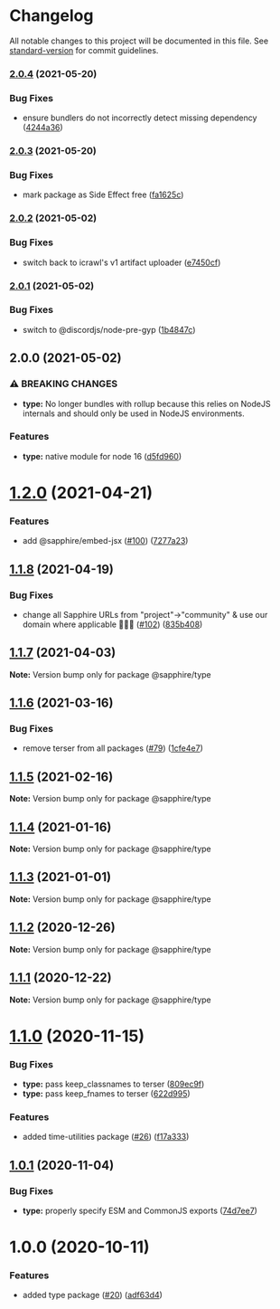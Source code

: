 # Changelog

All notable changes to this project will be documented in this file. See [standard-version](https://github.com/conventional-changelog/standard-version) for commit guidelines.

### [2.0.4](https://github.com/sapphiredev/utilities/compare/v2.0.3...v2.0.4) (2021-05-20)


### Bug Fixes

* ensure bundlers do not incorrectly detect missing dependency ([4244a36](https://github.com/sapphiredev/utilities/commit/4244a3608f86bb7f99c1cbff04741794f035e187))

### [2.0.3](https://github.com/sapphiredev/utilities/compare/v2.0.2...v2.0.3) (2021-05-20)


### Bug Fixes

* mark package as Side Effect free ([fa1625c](https://github.com/sapphiredev/utilities/commit/fa1625c1957fc182e7597499c7573d843ab11652))

### [2.0.2](https://github.com/sapphiredev/utilities/compare/v2.0.1...v2.0.2) (2021-05-02)


### Bug Fixes

* switch back to icrawl's v1 artifact uploader ([e7450cf](https://github.com/sapphiredev/utilities/commit/e7450cfbd887e37597e840aa3bd1e919f9fa8a58))

### [2.0.1](https://github.com/sapphiredev/utilities/compare/v2.0.0...v2.0.1) (2021-05-02)


### Bug Fixes

* switch to @discordjs/node-pre-gyp ([1b4847c](https://github.com/sapphiredev/utilities/commit/1b4847c5bae9c20f78ba34e3be3edb067dafd4dc))

## 2.0.0 (2021-05-02)


### ⚠ BREAKING CHANGES

* **type:** No longer bundles with rollup because this relies on NodeJS internals and should
only be used in NodeJS environments.

### Features

* **type:** native module for node 16 ([d5fd960](https://github.com/sapphiredev/utilities/commit/d5fd9607f6e951d712d9dbf3160bd78dd57fdf82))

# [1.2.0](https://github.com/sapphiredev/utilities/compare/@sapphire/type@1.1.8...@sapphire/type@1.2.0) (2021-04-21)

### Features

-   add @sapphire/embed-jsx ([#100](https://github.com/sapphiredev/es/issues/100)) ([7277a23](https://github.com/sapphi/sapphiredev/it/7277a236015236ed8e81b7882875410facc4ce17))

## [1.1.8](https://github.com/sapphiredev/es/compare/@sapphire/type@1.1.7...@sapphire/type@1.1.8) (2021-04-19)

### Bug Fixes

-   change all Sapphire URLs from "project"->"community" & use our domain where applicable 👨‍🌾🚜 ([#102](https://github.com/sapphiredev/es/issues/102)) ([835b408](https://github.com/sapphi/sapphiredev/it/835b408e8e57130c3787aca2e32613346ff23e4d))

## [1.1.7](https://github.com/sapphiredev/es/compare/@sapphire/type@1.1.6...@sapphire/type@1.1.7) (2021-04-03)

**Note:** Version bump only for package @sapphire/type

## [1.1.6](https://github.com/sapphiredev/es/compare/@sapphire/type@1.1.5...@sapphire/type@1.1.6) (2021-03-16)

### Bug Fixes

-   remove terser from all packages ([#79](https://github.com/sapphiredev/es/issues/79)) ([1cfe4e7](https://github.com/sapphi/sapphiredev/it/1cfe4e7c804e62c142495686d2b83b81d0026c02))

## [1.1.5](https://github.com/sapphiredev/es/compare/@sapphire/type@1.1.4...@sapphire/type@1.1.5) (2021-02-16)

**Note:** Version bump only for package @sapphire/type

## [1.1.4](https://github.com/sapphiredev/es/compare/@sapphire/type@1.1.3...@sapphire/type@1.1.4) (2021-01-16)

**Note:** Version bump only for package @sapphire/type

## [1.1.3](https://github.com/sapphiredev/es/compare/@sapphire/type@1.1.2...@sapphire/type@1.1.3) (2021-01-01)

**Note:** Version bump only for package @sapphire/type

## [1.1.2](https://github.com/sapphiredev/es/compare/@sapphire/type@1.1.1...@sapphire/type@1.1.2) (2020-12-26)

**Note:** Version bump only for package @sapphire/type

## [1.1.1](https://github.com/sapphiredev/es/compare/@sapphire/type@1.1.0...@sapphire/type@1.1.1) (2020-12-22)

**Note:** Version bump only for package @sapphire/type

# [1.1.0](https://github.com/sapphiredev/es/compare/@sapphire/type@1.0.1...@sapphire/type@1.1.0) (2020-11-15)

### Bug Fixes

-   **type:** pass keep_classnames to terser ([809ec9f](https://github.com/sapphiredev/es/commit/809ec9fe7230ac43f208bd434e06fc9abb352206))
-   **type:** pass keep_fnames to terser ([622d995](https://github.com/sapphiredev/es/commit/622d995d00545c0b274d1bd7285d3a83dc82d284))

### Features

-   added time-utilities package ([#26](https://github.com/sapphiredev/es/issues/26)) ([f17a333](https://github.com/sapphi/sapphiredev/it/f17a3339667a452e8745fad7884272176e5d65e8))

## [1.0.1](https://github.com/sapphiredev/es/compare/@sapphire/type@1.0.0...@sapphire/type@1.0.1) (2020-11-04)

### Bug Fixes

-   **type:** properly specify ESM and CommonJS exports ([74d7ee7](https://github.com/sapphiredev/es/commit/74d7ee7dbe12a0b951ffcfa282c426ccb1f30348))

# 1.0.0 (2020-10-11)

### Features

-   added type package ([#20](https://github.com/sapphiredev/es/issues/20)) ([adf63d4](https://github.com/sapphi/sapphiredev/it/adf63d494cac6191f57c05944a8b577e91ee22d1))
